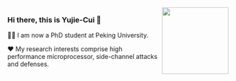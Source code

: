 
<img src="https://github-readme-stats.vercel.app/api?username=Yujie-Cui&hide_border=true&show_icons=true&theme=highcontrast" height="150" align="right" style="margin: 5px; margin-bottom: 20px;" />


### Hi there, this is Yujie-Cui 👋



👨‍🎓 I am now a PhD student at Peking University.

❤️  My research interests comprise high performance microprocessor, side-channel attacks and defenses.



